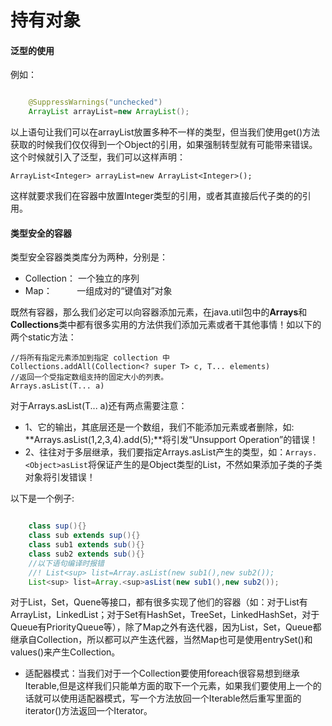 # 持有对象

#### 泛型的使用
例如：
	
```java

	@SuppressWarnings("unchecked")
	ArrayList arrayList=new ArrayList();

```

以上语句让我们可以在arrayList放置多种不一样的类型，但当我们使用get()方法获取的时候我们仅仅得到一个Object的引用，如果强制转型就有可能带来错误。这个时候就引入了泛型，我们可以这样声明：

	ArrayList<Integer> arrayList=new ArrayList<Integer>();

这样就要求我们在容器中放置Integer类型的引用，或者其直接后代子类的的引用。

#### 类型安全的容器

类型安全容器类类库分为两种，分别是：

- Collection： 一个独立的序列
- Map： &nbsp;&nbsp;&nbsp;&nbsp;&nbsp;&nbsp;&nbsp;&nbsp;&nbsp;一组成对的“键值对”对象

既然有容器，那么我们必定可以向容器添加元素，在java.util包中的**Arrays**和**Collections**类中都有很多实用的方法供我们添加元素或者干其他事情！如以下的两个static方法：
	
	//将所有指定元素添加到指定 collection 中
	Collections.addAll(Collection<? super T> c, T... elements)
	//返回一个受指定数组支持的固定大小的列表。
	Arrays.asList(T... a)

对于Arrays.asList(T... a)还有两点需要注意：

- 1、它的输出，其底层还是一个数组，我们不能添加元素或者删除，如: **Arrays.asList(1,2,3,4).add(5);**将引发“Unsupport Operation”的错误！
- 2、往往对于多层继承，我们要指定Arrays.asList产生的类型，如：`Arrays.<Object>asList`将保证产生的是Object类型的List，不然如果添加子类的子类对象将引发错误！

以下是一个例子:

```java

	class sup(){}
	class sub extends sup(){}
	class sub1 extends sub(){}
	class sub2 extends sub(){}
	//以下语句编译时报错
	//! List<sup> list=Array.asList(new sub1(),new sub2());
	List<sup> list=Array.<sup>asList(new sub1(),new sub2());

```

对于List，Set，Quene等接口，都有很多实现了他们的容器（如：对于List有ArrayList，LinkedList；对于Set有HashSet，TreeSet，LinkedHashSet，对于Queue有PriorityQueue等），除了Map之外有迭代器，因为List，Set，Queue都继承自Collection，所以都可以产生迭代器，当然Map也可是使用entrySet()和values()来产生Collection。


- 适配器模式：当我们对于一个Collection要使用foreach很容易想到继承Iterable<T>,但是这样我们只能单方面的取下一个元素，如果我们要使用上一个的话就可以使用适配器模式，写一个方法放回一个Iterable<T>然后重写里面的iterator()方法返回一个Iterator<T>。